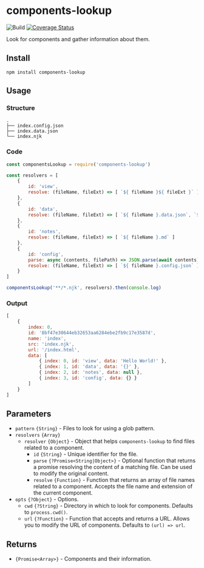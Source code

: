 # components-lookup

![Build](https://github.com/electerious/components-lookup/workflows/Build/badge.svg) [![Coverage Status](https://coveralls.io/repos/github/electerious/components-lookup/badge.svg?branch=master)](https://coveralls.io/github/electerious/components-lookup?branch=master)

Look for components and gather information about them.

## Install

```
npm install components-lookup
```

## Usage

### Structure

```
.
├── index.config.json
├── index.data.json
└── index.njk
```

### Code

```js
const componentsLookup = require('components-lookup')

const resolvers = [
	{
		id: 'view',
		resolve: (fileName, fileExt) => [ `${ fileName }${ fileExt }` ]
	},
	{
		id: 'data',
		resolve: (fileName, fileExt) => [ `${ fileName }.data.json`, `${ fileName }.data.js` ]
	},
	{
		id: 'notes',
		resolve: (fileName, fileExt) => [ `${ fileName }.md` ]
	},
	{
		id: 'config',
		parse: async (contents, filePath) => JSON.parse(await contents),
		resolve: (fileName, fileExt) => [ `${ fileName }.config.json` ]
	}
]

componentsLookup('**/*.njk', resolvers).then(console.log)
```

### Output

```js
[
	{
		index: 0,
		id: '8bf47e30644eb32653aa6284ebe2fb9c17e3587d',
		name: 'index',
		src: 'index.njk',
		url: '/index.html',
		data: [
			{ index: 0, id: 'view', data: 'Hello World!' },
			{ index: 1, id: 'data', data: '{}' },
			{ index: 2, id: 'notes', data: null },
			{ index: 3, id: 'config', data: {} }
		]
	}
]
```

## Parameters

- `pattern` `{String}` - Files to look for using a glob pattern.
- `resolvers` `{Array}`
	- `resolver` `{Object}` - Object that helps `components-lookup` to find files related to a component.
		- `id` `{String}` - Unique identifier for the file.
		- `parse` `{?Promise<String|Object>}` - Optional function that returns a promise resolving the content of a matching file. Can be used to modify the original content.
		- `resolve` `{Function}` - Function that returns an array of file names related to a component. Accepts the file name and extension of the current component.
- `opts` `{?Object}` - Options.
	- `cwd` `{?String}` - Directory in which to look for components. Defaults to `process.cwd()`.
	- `url` `{?Function}` - Function that accepts and returns a URL. Allows you to modify the URL of components. Defaults to `(url) => url`.

## Returns

- `{Promise<Array>}` - Components and their information.